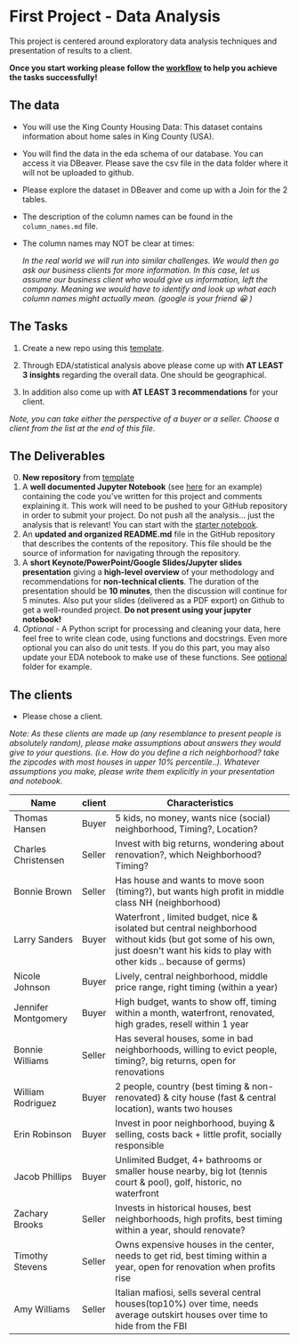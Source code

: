 # First Project - Data Analysis

This project is centered around exploratory data
analysis techniques and presentation of results to a client.

**Once you start working please follow the [workflow](workflow.md) to help you achieve the tasks successfully!**

## The data

- You will use the King County Housing Data: This dataset contains information about home sales in King County (USA).
- You will find the data in the eda schema of our database. You can access it via DBeaver. Please save the csv file in the data folder where it will not be uploaded to github.
- Please explore the dataset in DBeaver and come up with a Join for the 2 tables.
- The description of the column names can be found in the `column_names.md` file.
- The column names may NOT be clear at times:

  _In the real world we will run into similar challenges. We would then go ask our business clients for more information. In this case, let us assume our business client who would give us information, left the company. Meaning we would have to identify and look up what each column names might actually mean. (google is your friend 😀 )_

## The Tasks

1. Create a new repo using this [template](hhttps://github.com/neuefische/ds-eda-project-template).

2. Through EDA/statistical analysis above please come up with **AT LEAST 3 insights** regarding the overall data. One should be geographical.

3. In addition also come up with **AT LEAST 3 recommendations** for your client.

_Note, you can take either the perspective of a buyer or a seller. Choose a client from the list at the end of this file._

## The Deliverables

0. **New repository** from [template](https://github.com/neuefische/ds-eda-project-template)
1. A **well documented Jupyter Notebook** (see [here](https://www.kaggle.com/ekami66/detailed-exploratory-data-analysis-with-python) for an example) containing the code you've written for this project and comments explaining it. This work will need to be pushed to your GitHub repository in order to submit your project. Do not push all the analysis... just the analysis that is relevant! You can start with the [starter notebook](EDA.ipynb).
2. An **updated and organized README.md** file in the GitHub repository that describes the contents of the repository. This file should be the source of information for navigating through the repository.
3. A **short Keynote/PowerPoint/Google Slides/Jupyter slides presentation** giving a **high-level overview** of your methodology and recommendations for **non-technical clients**. The duration of the presentation should be **10 minutes**, then the discussion will continue for 5 minutes. Also put your slides (delivered as a PDF export) on Github to get a well-rounded project. **Do not present using your jupyter notebook!**
4. _Optional_ - A Python script for processing and cleaning your data, here feel free to write clean code, using functions and docstrings. Even more optional you can also do unit tests. If you do this part, you may also update your EDA notebook to make use of these functions. See [optional](../99_optional/) folder for example.

## The clients

- Please chose a client.

_Note: As these clients are made up (any resemblance to present people is absolutely random), please make assumptions about answers they would give to your questions. (i.e. How do you define a rich neighborhood? take the zipcodes with most houses in upper 10% percentile..). Whatever assumptions you make, please write them explicitly in your presentation and notebook._

| Name                | client | Characteristics                                                                                                                                                                 |
| ------------------- | ----------- | ------------------------------------------------------------------------------------------------------------------------------------------------------------------------------- |
| Thomas Hansen       | Buyer       | 5 kids, no money, wants nice (social) neighborhood, Timing?, Location?                                                                                                          |
| Charles Christensen | Seller      | Invest with big returns, wondering about renovation?, which Neighborhood? Timing?                                                                                               |
| Bonnie Brown        | Seller      | Has house and wants to move soon (timing?), but wants high profit in middle class NH (neighborhood)                                                                             |
| Larry Sanders       | Buyer       | Waterfront , limited budget, nice & isolated but central neighborhood without kids (but got some of his own, just doesn't want his kids to play with other kids .. because of germs) |
| Nicole Johnson      | Buyer       | Lively, central neighborhood, middle price range, right timing (within a year)                                                                                                  |
| Jennifer Montgomery | Buyer       | High budget, wants to show off, timing within a month, waterfront, renovated, high grades, resell within 1 year                                                                                  |
| Bonnie Williams     | Seller      | Has several houses, some in bad neighborhoods, willing to evict people, timing?, big returns, open for renovations                                                              |
| William Rodriguez   | Buyer       | 2 people, country (best timing & non-renovated) & city house (fast & central location), wants two houses                                                                        |
| Erin Robinson       | Buyer       | Invest in poor neighborhood, buying & selling, costs back + little profit, socially responsible                                                                                 |
| Jacob Phillips      | Buyer       | Unlimited Budget, 4+ bathrooms or smaller house nearby, big lot (tennis court & pool), golf, historic, no waterfront                                                            |
| Zachary Brooks      | Seller      | Invests in historical houses, best neighborhoods, high profits, best timing within a year, should renovate?                                                                     |
| Timothy Stevens     | Seller      | Owns expensive houses in the center, needs to get rid, best timing within a year, open for renovation when profits rise                                                         |
| Amy Williams        | Seller      | Italian mafiosi, sells several central houses(top10%) over time, needs average outskirt houses over time to hide from the FBI                                                   |

